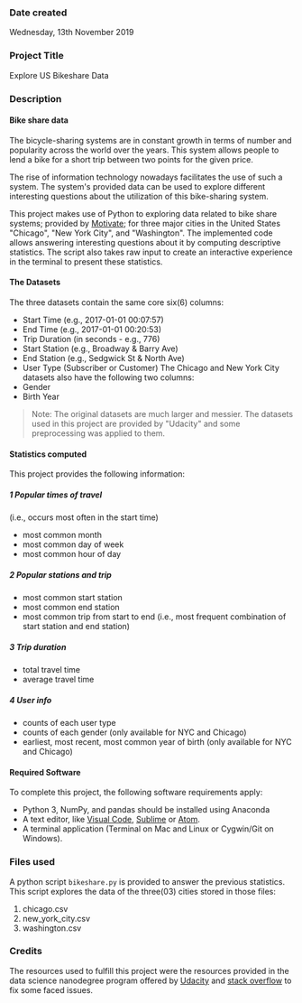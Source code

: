 ### Date created
Wednesday, 13th November 2019

### Project Title
Explore US Bikeshare Data

### Description

#### Bike share data
The bicycle-sharing systems are in constant growth in terms of number and popularity across the world over the years. This system allows people to lend a bike for a short trip between two points for the given price.

The rise of information technology nowadays facilitates the use of such a system. The system's provided data can be used to explore different interesting questions about the utilization of this bike-sharing system.

This project makes use of Python to exploring data related to bike share systems; provided by [Motivate]; for three major cities in the United States "Chicago", "New York City", and "Washington". The implemented code allows answering interesting questions about it by computing descriptive statistics. The script also takes raw input to create an interactive experience in the terminal to present these statistics.
#### The Datasets 
 The three datasets contain the same core six(6) columns: 
- Start Time (e.g., 2017-01-01 00:07:57)
- End Time (e.g., 2017-01-01 00:20:53)
- Trip Duration (in seconds - e.g., 776)
- Start Station (e.g., Broadway & Barry Ave)
- End Station (e.g., Sedgwick St & North Ave)
- User Type (Subscriber or Customer)
The Chicago and New York City datasets also have the following two columns:
- Gender
- Birth Year

>Note: The original datasets are much larger and messier. The datasets used in this project are provided by "Udacity" and some preprocessing was applied to them.
#### Statistics computed
This project provides the following information: 
##### 1 Popular times of travel 
(i.e., occurs most often in the start time)
- most common month
- most common day of week
- most common hour of day
##### 2 Popular stations and trip
- most common start station
- most common end station
- most common trip from start to end (i.e., most frequent combination of start station and end station)
##### 3 Trip duration
- total travel time
- average travel time
##### 4 User info
- counts of each user type
- counts of each gender (only available for NYC and Chicago)
- earliest, most recent, most common year of birth (only available for NYC and Chicago)

#### Required Software
To complete this project, the following software requirements apply:

- Python 3, NumPy, and pandas should be installed using Anaconda
- A text editor, like [Visual Code], [Sublime] or [Atom].
- A terminal application (Terminal on Mac and Linux or Cygwin/Git on Windows).

### Files used
A python script `bikeshare.py` is provided to answer the previous statistics. This script explores the data of the three(03) cities stored in those files:
1.  chicago.csv
2. new_york_city.csv
3. washington.csv

### Credits
The resources used to fulfill this project were the resources provided in the data science nanodegree program offered by [Udacity] and [stack overflow] to fix some faced issues.


<!-- Start links -->
[Visual Code]: <https://code.visualstudio.com/>
[Sublime]: <https://www.sublimetext.com/>
[Atom]: <https://atom.io/>
[Motivate]: <https://www.motivateco.com/>
[stack overflow]: <https://stackoverflow.com/>
[Udacity]: <https://www.udacity.com/course/data-scientist-nanodegree--nd025>
<!-- End links -->
